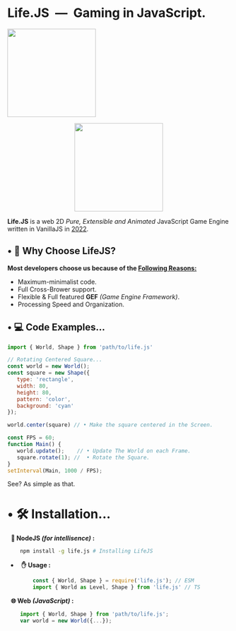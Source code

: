 # Life.JS &nbsp;&horbar;&nbsp; Gaming in JavaScript.
<img src="https://i.ibb.co/Fwk65L4/LIFE.png" width="200">
<p align="center">
<img src="https://i.ibb.co/Fwk65L4/LIFE.png" width="200">
</p>

</center>

**Life.JS** is a web 2D *Pure, Extensible and Animated* JavaScript Game Engine written in VanillaJS in <u>2022</u>.

## 	&bull; 🤔 Why Choose LifeJS?
**Most developers choose us because of the <u>Following Reasons:</u>**
+ Maximum-minimalist code.
+ Full Cross-Brower support.
+ Flexible & Full featured **GEF** *(Game Engine Framework)*.
+ Processing Speed and Organization.

## &bull; 💻 Code Examples...
```js
import { World, Shape } from 'path/to/life.js'

// Rotating Centered Square...
const world = new World();
const square = new Shape({
   type: 'rectangle',
   width: 80,
   height: 80,
   pattern: 'color',
   background: 'cyan'
});

world.center(square) // • Make the square centered in the Screen.

const FPS = 60;
function Main() {
   world.update();    // • Update The World on each Frame.
   square.rotate(1); //  • Rotate the Square.
}
setInterval(Main, 1000 / FPS);
```

See? As simple as that.

# &bull; 🛠️ Installation...
&nbsp;&nbsp;**🌿 NodeJS *(for intellisence)* :**
 ```bash
     npm install -g life.js # Installing LifeJS
```
+ &nbsp;&nbsp;**✋ Usage :**
```js
        const { World, Shape } = require('life.js'); // ESM
        import { World as Level, Shape } from 'life.js' // TS 
```

&nbsp;&nbsp;**🌐 Web *(JavaScript)* :**
 ```js
     import { World, Shape } from 'path/to/life.js';
     var world = new World({...});  
```



